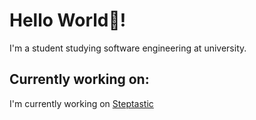 # Hello World👋! 

I'm a student studying software engineering at university.

## Currently working on:
I'm currently working on [Steptastic](https://apps.apple.com/gb/app/steptastic/id6477454001)


<!--
**Tom4259/Tom4259** is a ✨ _special_ ✨ repository because its `README.md` (this file) appears on your GitHub profile.

Here are some ideas to get you started:

- 🔭 I’m currently working on ...
- 🌱 I’m currently learning ...
- 👯 I’m looking to collaborate on ...
- 🤔 I’m looking for help with ...
- 💬 Ask me about ...
- 📫 How to reach me: ...
- 😄 Pronouns: ...
- ⚡ Fun fact: ...
-->

